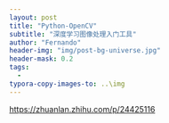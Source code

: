 ```yaml
---
layout: post
title: "Python-OpenCV"
subtitle: "深度学习图像处理入门工具"
author: "Fernando"
header-img: "img/post-bg-universe.jpg"
header-mask: 0.2
tags:
  - 
typora-copy-images-to: ..\img
---
```




https://zhuanlan.zhihu.com/p/24425116



